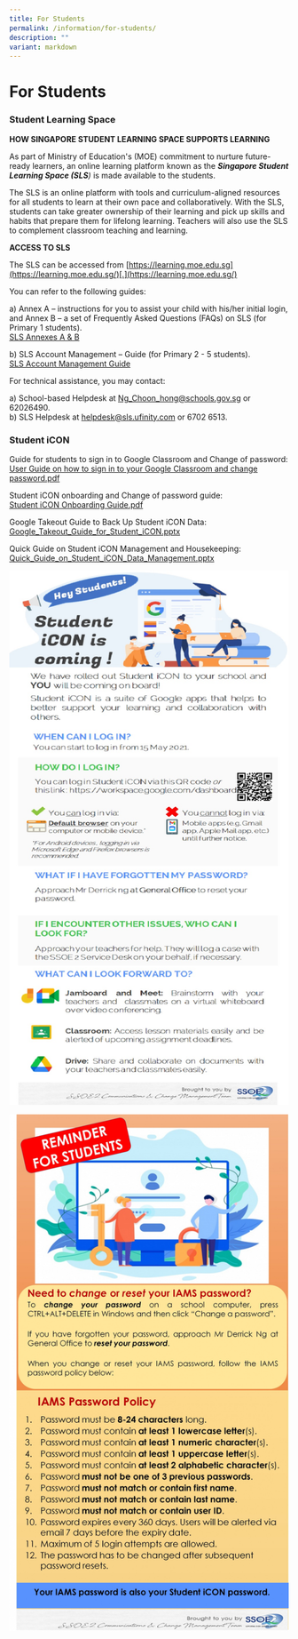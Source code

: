 ```yaml
---
title: For Students
permalink: /information/for-students/
description: ""
variant: markdown
---
```

# **For Students**

### Student Learning Space

**HOW SINGAPORE STUDENT LEARNING SPACE SUPPORTS LEARNING**  

  

As part of Ministry of Education's (MOE) commitment to nurture future-ready learners, an online learning platform known as the _**Singapore Student Learning Space (SLS**)_ is made available to the students.  
  
The SLS is an online platform with tools and curriculum-aligned resources for all students to learn at their own pace and collaboratively. With the SLS, students can take greater ownership of their learning and pick up skills and habits that prepare them for lifelong learning. Teachers will also use the SLS to complement classroom teaching and learning.  

**ACCESS TO SLS**

The SLS can be accessed from [https://learning.moe.edu.sg](https://learning.moe.edu.sg/)[.](https://learning.moe.edu.sg/)

You can refer to the following guides: 

a) Annex A – instructions for you to assist your child with his/her initial login, and Annex B – a set of Frequently Asked Questions (FAQs) on SLS (for Primary 1 students).  
[SLS Annexes A & B](/files/SLS_for_Pri_1__Annexes_A___B_.pdf)

b) SLS Account Management – Guide (for Primary 2 - 5 students).  
[SLS Account Management Guide](/files/SLS_Account_Management___Guide_for_Students__Pri_.pdf)

For technical assistance, you may contact:  

a) School-based Helpdesk   at [Ng_Choon_hong@schools.gov.sg](mailto:Ng_Choon_hong@schools.gov.sg) or 62026490.  
b) SLS Helpdesk at [helpdesk@sls.ufinity.com](mailto:helpdesk@sls.ufinity.com) or 6702 6513.

### Student iCON

 
Guide for students to sign in to Google Classroom and Change of password:  
[User Guide on how to sign in to your Google Classroom and change password.pdf](/files/User%20Guide%20on%20how%20to%20sign%20in%20to%20your%20Google%20Classroom%20and%20change%20password.pdf)  
  
Student iCON onboarding and Change of password guide:  
[Student iCON Onboarding Guide.pdf](/files/Student%20iCON%20Onboarding%20Guide.pdf)

Google Takeout Guide to Back Up Student iCON Data:  
[ Google_Takeout_Guide_for_Student_iCON.pptx](https://docs.google.com/presentation/d/1ghX6AGzLh9xo2XPB-cDYp3d1FQQo688K/edit?usp=drive_link&ouid=100938070840720001712&rtpof=true&sd=true)

Quick Guide on Student iCON Management and Housekeeping:  
[Quick_Guide_on_Student_iCON_Data_Management.pptx](https://docs.google.com/presentation/d/1ozgCCfOhx6M_ykAIXeqOZciRN661aeEc/edit?usp=drive_link&ouid=100938070840720001712&rtpof=true&sd=true)


![](/images/Student%20iCON%20-%20Student%20EDM%20Onboarding%20%20Introducing%20Student%20iCON.jpg)

![](/images/Student%20iCON%20-%20Student%20EDM%20IAMS%20Password%20Requirements.jpg)